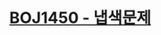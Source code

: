 # [BOJ1450 - 냅색문제](https://www.acmicpc.net/problem/1450)
<!--tags: binary search, meet in the middle-->
